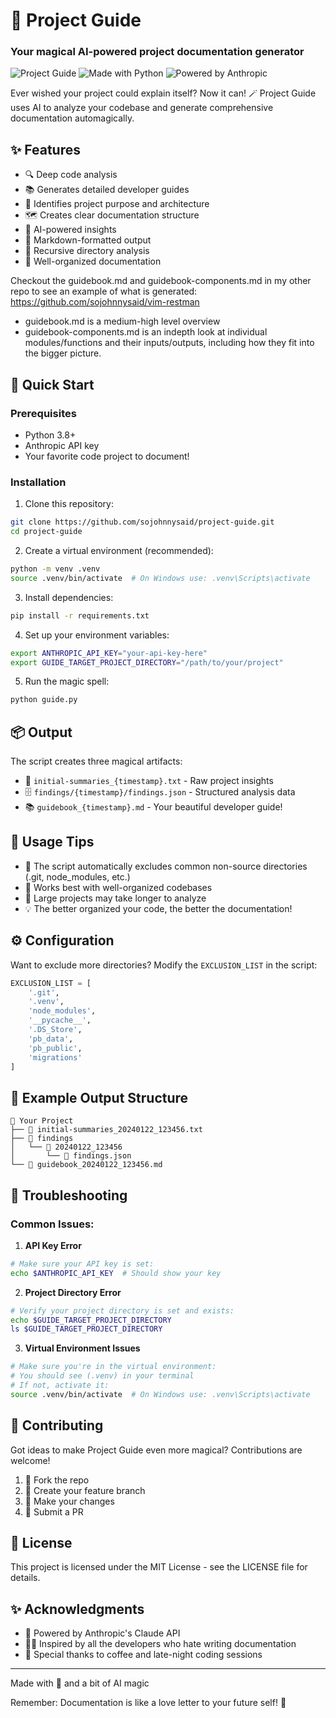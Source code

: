 # 🧙 Project Guide
### Your magical AI-powered project documentation generator

![Project Guide](https://img.shields.io/badge/AI-Powered-purple?style=for-the-badge)
![Made with Python](https://img.shields.io/badge/Made%20with-Python-yellow?style=for-the-badge)
![Powered by Anthropic](https://img.shields.io/badge/Powered%20by-Anthropic-blue?style=for-the-badge)

Ever wished your project could explain itself? Now it can! 🪄 Project Guide uses AI to analyze your codebase and generate comprehensive documentation automagically. 

## ✨ Features

- 🔍 Deep code analysis 
- 📚 Generates detailed developer guides
- 🎯 Identifies project purpose and architecture
- 🗺️ Creates clear documentation structure
- 🤖 AI-powered insights
- 📝 Markdown-formatted output
- 🔄 Recursive directory analysis
- 🎨 Well-organized documentation

Checkout the guidebook.md and guidebook-components.md in my other repo to see an example of what is generated: https://github.com/sojohnnysaid/vim-restman
- guidebook.md is a medium-high level overview
- guidebook-components.md is an indepth look at individual modules/functions and their inputs/outputs, including how they fit into the bigger picture.

## 🚀 Quick Start

### Prerequisites

- Python 3.8+
- Anthropic API key
- Your favorite code project to document! 

### Installation

1. Clone this repository:
```bash
git clone https://github.com/sojohnnysaid/project-guide.git
cd project-guide
```

2. Create a virtual environment (recommended):
```bash
python -m venv .venv
source .venv/bin/activate  # On Windows use: .venv\Scripts\activate
```

3. Install dependencies:
```bash
pip install -r requirements.txt
```

4. Set up your environment variables:
```bash
export ANTHROPIC_API_KEY="your-api-key-here"
export GUIDE_TARGET_PROJECT_DIRECTORY="/path/to/your/project"
```

5. Run the magic spell:
```bash
python guide.py
```

## 📦 Output

The script creates three magical artifacts:

- 📘 `initial-summaries_{timestamp}.txt` - Raw project insights
- 🗄️ `findings/{timestamp}/findings.json` - Structured analysis data  
- 📚 `guidebook_{timestamp}.md` - Your beautiful developer guide!

## 🎯 Usage Tips

- 🧹 The script automatically excludes common non-source directories (.git, node_modules, etc.)
- 🔮 Works best with well-organized codebases
- 📏 Large projects may take longer to analyze
- 💡 The better organized your code, the better the documentation!

## ⚙️ Configuration

Want to exclude more directories? Modify the `EXCLUSION_LIST` in the script:

```python
EXCLUSION_LIST = [
    '.git', 
    '.venv', 
    'node_modules', 
    '__pycache__', 
    '.DS_Store',
    'pb_data',
    'pb_public',
    'migrations'
]
```

## 🎨 Example Output Structure

```
📁 Your Project
├── 📄 initial-summaries_20240122_123456.txt
├── 📁 findings
│   └── 📁 20240122_123456
│       └── 📄 findings.json
└── 📄 guidebook_20240122_123456.md
```

## 🛟 Troubleshooting

### Common Issues:

1. **API Key Error**
```bash
# Make sure your API key is set:
echo $ANTHROPIC_API_KEY  # Should show your key
```

2. **Project Directory Error**
```bash
# Verify your project directory is set and exists:
echo $GUIDE_TARGET_PROJECT_DIRECTORY
ls $GUIDE_TARGET_PROJECT_DIRECTORY
```

3. **Virtual Environment Issues**
```bash
# Make sure you're in the virtual environment:
# You should see (.venv) in your terminal
# If not, activate it:
source .venv/bin/activate  # On Windows use: .venv\Scripts\activate
```

## 🤝 Contributing

Got ideas to make Project Guide even more magical? Contributions are welcome! 

1. 🍴 Fork the repo
2. 🌱 Create your feature branch
3. 💫 Make your changes
4. 🚀 Submit a PR

## 📜 License

This project is licensed under the MIT License - see the LICENSE file for details.

## ✨ Acknowledgments

- 🤖 Powered by Anthropic's Claude API
- 🧙‍♂️ Inspired by all the developers who hate writing documentation
- 🌟 Special thanks to coffee and late-night coding sessions

---

Made with 💜 and a bit of AI magic

Remember: Documentation is like a love letter to your future self! 💌
